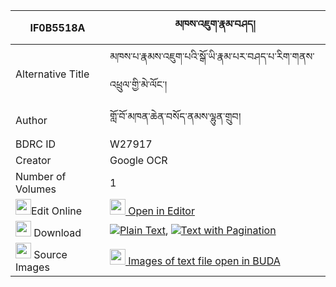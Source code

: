|IF0B5518A|མཁས་འཇུག་རྣམ་བཤད། 
| --- | --- 
|Alternative Title |མཁས་པ་རྣམས་འཇུག་པའི་སྒོ་ཡི་རྣམ་པར་བཤད་པ་རིག་གནས་འཕྲུལ་གྱི་མེ་ལོང་།
|Author| གློ་བོ་མཁན་ཆེན་བསོད་ནམས་ལྷུན་གྲུབ།
|BDRC ID | W27917
|Creator | Google OCR
|Number of Volumes| 1
|<img width="25" src="https://img.icons8.com/color/25/000000/edit-property.png">Edit Online| [<img width="25" src="https://avatars.githubusercontent.com/u/45091458?s=200&v=4"> Open in Editor](http://editor.openpecha.org/IF0B5518A)
|<img width="25" src="https://img.icons8.com/fluent/48/000000/download-2.png"/>  Download | [![](https://img.icons8.com/color/20/000000/txt.png)Plain Text](https://github.com/Openpecha/IF0B5518A/releases/download/v1/khe_juk_namshe_plain_IF0B5518A.zip), [![](https://img.icons8.com/color/20/000000/txt.png)Text with Pagination](https://github.com/Openpecha/IF0B5518A/releases/download/v1/khe_juk_namshe_pages_IF0B5518A.zip)
|<img width="25" src="https://img.icons8.com/plasticine/100/000000/pictures-folder.png"/>  Source Images | [<img width="25" src="https://library.bdrc.io/icons/BUDA-small.svg"> Images of text file open in BUDA](https://library.bdrc.io/show/bdr:W27917)